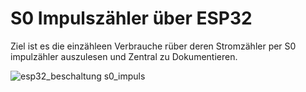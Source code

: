 # S0 Impulszähler über ESP32

Ziel ist es die einzähleen Verbrauche rüber deren Stromzähler
per S0 impulzähler auszulesen und Zentral zu Dokumentieren.


![esp32_beschaltung _s0_impuls_](https://github.com/user-attachments/assets/0fa3b826-478e-44b3-8c57-df08d02403ad)
